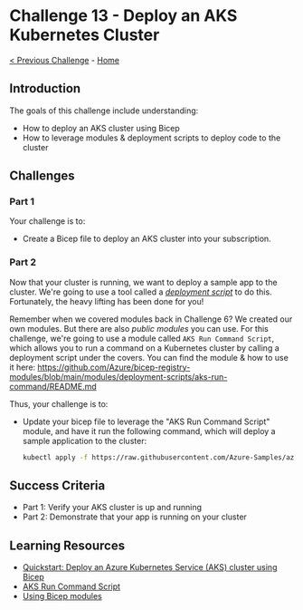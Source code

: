 # Challenge 13 - Deploy an AKS Kubernetes Cluster

[< Previous Challenge](./Bicep-Challenge-12.md) - [Home](../README.md)

## Introduction

The goals of this challenge include understanding:

- How to deploy an AKS cluster using Bicep
- How to leverage modules & deployment scripts to deploy code to the cluster

## Challenges

### Part 1

Your challenge is to:

- Create a Bicep file to deploy an AKS cluster into your subscription.

### Part 2

Now that your cluster is running, we want to deploy a sample app to the cluster.  We're going to use a tool called a _[deployment script](https://learn.microsoft.com/en-us/azure/azure-resource-manager/templates/deployment-script-template)_ to do this. Fortunately, the heavy lifting has been done for you!

Remember when we covered modules back in Challenge 6?  We created our own modules.  But there are also _public modules_ you can use. For this challenge, we're going to use a module called `AKS Run Command Script`, which allows you to run a command on a Kubernetes cluster by calling a deployment script under the covers.  You can find the module & how to use it here:  <https://github.com/Azure/bicep-registry-modules/blob/main/modules/deployment-scripts/aks-run-command/README.md>

Thus, your challenge is to:

- Update your bicep file to leverage the "AKS Run Command Script" module, and have it run the following command, which will deploy a sample application to the cluster:

  ```bash
  kubectl apply -f https://raw.githubusercontent.com/Azure-Samples/azure-voting-app-redis/master/azure-vote-all-in-one-redis.yaml
  ```

## Success Criteria

- Part 1: Verify your AKS cluster is up and running
- Part 2: Demonstrate that your app is running on your cluster

## Learning Resources

- [Quickstart: Deploy an Azure Kubernetes Service (AKS) cluster using Bicep](https://learn.microsoft.com/en-us/azure/aks/learn/quick-kubernetes-deploy-bicep)
- [AKS Run Command Script](https://github.com/Azure/bicep-registry-modules/blob/main/modules/deployment-scripts/aks-run-command/README.md)
- [Using Bicep modules](https://docs.microsoft.com/en-us/azure/azure-resource-manager/bicep/modules)
